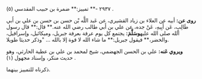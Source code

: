 ٢٩٣٧ -** تمييز:** ضمرة بن حبيب المقدسي (٥) .

**روى عن:** أبيه عن العلاء بن زياد القشيري، عن عَبد اللَّه بْن حسن بن حسن بن علي بن أَبي طَالِبٍ، عَن أَبِيهِ، عَنْ جده، عن علي بن أَبي طالب رضي الله عنه.** قال:** قال رسول الله صلى الله عليه**وسَلَّمَ:** يجتمع كل يوم عرفة بعرفة جبريل، وميكائيل، وإسرافيل، والخضر،** فيقول جبريل:** ما شاء الله لا قوة إلا بالله ... "وذكر حديثا طويلا.

**ويروي عَنه:** علي بن الحسن الجهضمي، شيخ لمحمد بن علي بن عطية الحارثي، وهو حديث منكر، وإسناد مجهول (١) .

ذكرناه للتمييز بينهما.